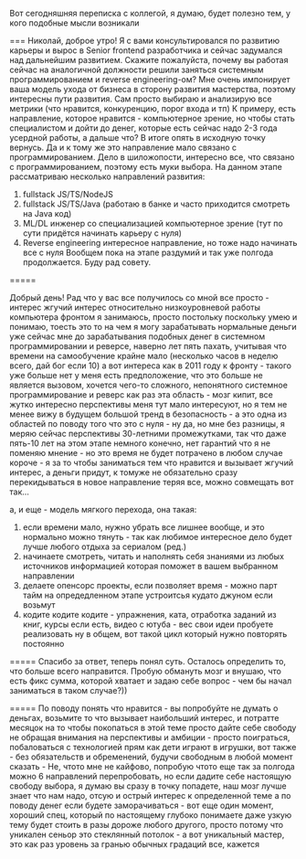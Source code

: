 Вот сегодняшняя переписка с коллегой, я думаю, будет полезно тем, у кого подобные мысли возникали

===
Николай, доброе утро! Я с вами консультировался по развитию карьеры и вырос в Senior frontend разработчика и сейчас задумался над дальнейшим развитием.
Скажите пожалуйста, почему вы работая сейчас на аналогичной должности решили заняться системным программированием и reverse engineering-ом?
Мне очень импонирует ваша модель ухода от бизнеса в сторону развития мастерства, поэтому интересны пути развития. Сам просто выбираю и анализирую все метрики (что нравится, конкуренцию, порог входа и тп)
К примеру, есть направление, которое нравится - компьютерное зрение, но чтобы стать специалистом и дойти до денег, которые есть сейчас надо 2-3 года усердной работы, а дальше что? В итоге опять в исходную точку вернусь. Да и к тому же это направление мало связано с программированием.
Дело в шиложопости, интересно все, что связано с программированием, поэтому есть муки выбора.
На данном этапе рассматриваю несколько направлений развития: 
1. fullstack JS/TS/NodeJS
2. fullstack JS/TS/Java (работаю в банке и часто приходится смотреть на Java код)
3. ML/DL инженер со специализацией компьютерное зрение (тут по сути придётся начинать карьеру с нуля)
4. Reverse engineering интересное направление, но тоже надо начинать все с нуля
Вообщем пока на этапе раздумий и так уже полгода продолжается. 
Буду рад совету.

=====
 
Добрый день! Рад что у вас все получилось
со мной все просто - интерес
жгучий интерес относительно низкоуровневой работы компьютера
фронтом я занимаюсь, просто постольку поскольку умею и понимаю, тоесть это то на чем я могу зарабатывать нормальные деньги уже сейчас
мне до зарабатывания подобных денег в системном программировании и реверсе, наверно лет пять пахать, учитывая что времени на самообучение крайне мало (несколько часов в неделю всего, дай бог если 10)
а вот интереса как в 2011 году к фронту - такого уже больше нет
у меня есть предположение, что это больше не является вызовом, хочется чего-то сложного, непонятного
системное программирование и реверс как раз эта область - мозг кипит, все жутко интересно
перспективы меня тут мало интересуют, но я тем не менее вижу в будущем большой тренд в безопасность - а это одна из областей
по поводу того что это с нуля - ну да, но мне без разницы, я меряю сейчас перспективы 30-летними промежутками, так что даже пять-10 лет на этом этапе немного
конечно, нет гарантий что я не поменяю мнение - но это время не будет потрачено в любом случае
короче - я за то чтобы заниматься тем что нравится и вызывает жгучий интерес, а деньги придут, к томуже не обязательно сразу перекидываться в новое направление теряя все, можно совмещать
вот так...
 
а, и еще - модель мягкого перехода, она такая:
1. если времени мало, нужно убрать все лишнее вообще, и это нормально можно тянуть - так как любимое интересное дело будет лучше любого отдыха за сериалом (ред.)
2. начинаете смотреть, читать и наполнять себя знаниями из любых источников информацией которая поможет в вашем выбранном направлении
3. делаете опенсорс проекты, если позволяет время - можно парт тайм на опредедленном этапе устроитсья кудато джуном если возьмут
4. кодите кодите кодите - упражнения, ката, отработка заданий из книг, курсы если есть, видео с ютуба - вес свои идеи пробуете реализовать
ну в общем, вот такой цикл который нужно повторять постоянно

=====
Спасибо за ответ, теперь понял суть. Осталось определить то, что больше всего направится. Пробую обмануть мозг и внушаю, что есть фикс сумма, которой хватает и задаю себе вопрос - чем бы начал заниматься в таком случае?))

=====
По поводу понять что нравится - вы попробуйте не думать о деньгах, возьмите то что вызывает наибольший интерес, и потратте месяцок на то чтобы покопаться в этой теме
просто дайте себе свободу не обращая внимания на перспективы и амбиции - просто поиграться, побаловаться с технологией
прям как дети играют в игрушки, вот также - без обязательств и обременений, будучи свободным в любой момент сказать - Не, чтото мне не кайфово, попробую чтото еще
так за полгода можно 6 направлений перепробовать, но если дадите себе настоящую свободу выбора, я думаю вы сразу в точку попадете, наш мозг лучше знает что нам надо, отсую и острый интерес к определенной теме
а по поводу денег если будете заморачиваться - вот еще один момент, хороший спец, который по настоящему глубоко понимаете даже узкую тему будет стоить в разы дороже любого другого, просто потому что уникален
сеньор это стеклянный потолок - а вот уникальный мастер, это как раз уровень за гранью обычных градаций
все, кажется